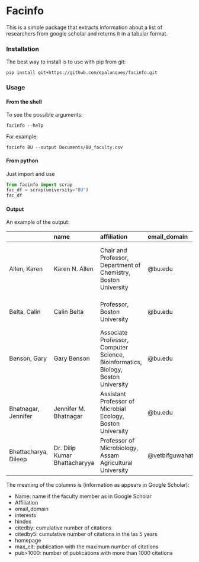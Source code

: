 # Facinfo

This is a simple package that extracts information about a list of researchers
from google scholar and returns it in a tabular format.

### Installation

The best way to install is to use with pip from git:
```shell script
pip install git+https://github.com/epalanques/facinfo.git
```

### Usage

#### From the shell
To see the possible arguments:
```shell script
facinfo --help
```
For example:
```shell script
facinfo BU --output Documents/BU_faculty.csv
```

#### From python

Just import and use
```python
from facinfo import scrap
fac_df = scrap(university="BU")
fac_df
```

#### Output
An example of the output:

|                      | name                          | affiliation                                                                       | email_domain             | interests                                                                                     |   hindex |   citedby |   citedby5y | homepage                                   |   max_cit |   pub>1000 |
|:---------------------|:------------------------------|:----------------------------------------------------------------------------------|:-------------------------|:----------------------------------------------------------------------------------------------|---------:|----------:|------------:|:-------------------------------------------|----------:|-----------:|
| Allen, Karen         | Karen N. Allen                | Chair and Professor, Department of Chemistry, Boston University                   | @bu.edu                  | ['enzyme mechanisms', 'X-ray crystallography', 'phosphoryl transfer', 'enzyme evolution']     |       44 |      6616 |        2390 | http://www.bu.edu/chemistry/faculty/allen/ |       410 |          0 |
| Belta, Calin         | Calin Belta                   | Professor, Boston University                                                      | @bu.edu                  | ['Controls', 'Formal Methods', 'Robotics', 'Systems Biology']                                 |       54 |     10835 |        5507 |                                            |       553 |          0 |
| Benson, Gary         | Gary Benson                   | Associate Professor, Computer Science, Bioinformatics, Biology, Boston University | @bu.edu                  | ['Pattern matching algorithms', 'sequence alignment', 'DNA sequence analysis', 'DNA repeats'] |       31 |     10402 |        3745 | http://tandem.bu.edu/home.html             |      6334 |          1 |
| Bhatnagar, Jennifer  | Jennifer M. Bhatnagar         | Assistant Professor of Microbial Ecology, Boston University                       | @bu.edu                  | ['Microbial ecology', 'ecosystem science', 'biogeochemistry']                                 |       25 |      3735 |        2705 | https://microbesatbu.wordpress.com/        |       484 |          0 |
| Bhattacharya, Dileep | Dr. Dilip Kumar Bhattacharyya | Professor of Microbiology,  Assam Agricultural University                         | @vetbifguwahati.ernet.in | ['Microbiology', 'Veterinary Science', 'Animal Science']                                      |       11 |       778 |         285 | http://bifguwahati.ernet.in/               |       142 |          0 |

The meaning of the columns is (information as appears in Google Scholar):
* Name: name if the faculty member as in Google Scholar
* Affiliation
* email_domain
* interests
* hindex
* citedby: cumulative number of citations
* citedby5: cumulative number of citations in the las 5 years
* homepage
* max_cit: publication with the maximum number of citations
* pub>1000: number of publications with more than 1000 citations

